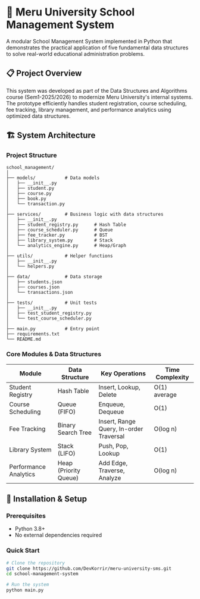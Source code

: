 # 🏫 Meru University School Management System

A modular School Management System implemented in Python that demonstrates the practical application of five fundamental data structures to solve real-world educational administration problems.

## 📋 Project Overview

This system was developed as part of the Data Structures and Algorithms course (Sem1-2025/2026) to modernize Meru University's internal systems. The prototype efficiently handles student registration, course scheduling, fee tracking, library management, and performance analytics using optimized data structures.

## 🏗️ System Architecture

### Project Structure
```
school_management/
│
├── models/           # Data models
│   ├── __init__.py
│   ├── student.py
│   ├── course.py
│   ├── book.py
│   └── transaction.py
│
├── services/         # Business logic with data structures
│   ├── __init__.py
│   ├── student_registry.py      # Hash Table
│   ├── course_scheduler.py      # Queue  
│   ├── fee_tracker.py           # BST
│   ├── library_system.py        # Stack
│   └── analytics_engine.py      # Heap/Graph
│
├── utils/            # Helper functions
│   ├── __init__.py
│   └── helpers.py
│
├── data/             # Data storage
│   ├── students.json
│   ├── courses.json
│   └── transactions.json
│
├── tests/            # Unit tests
│   ├── __init__.py
│   ├── test_student_registry.py
│   └── test_course_scheduler.py
│
├── main.py           # Entry point
├── requirements.txt
└── README.md
```

### Core Modules & Data Structures

| Module | Data Structure | Key Operations | Time Complexity |
|--------|----------------|----------------|-----------------|
| Student Registry | Hash Table | Insert, Lookup, Delete | O(1) average |
| Course Scheduling | Queue (FIFO) | Enqueue, Dequeue | O(1) |
| Fee Tracking | Binary Search Tree | Insert, Range Query, In-order Traversal | O(log n) |
| Library System | Stack (LIFO) | Push, Pop, Lookup | O(1) |
| Performance Analytics | Heap (Priority Queue) | Add Edge, Traverse, Analyze | O(log n) |

## 🚀 Installation & Setup

### Prerequisites
- Python 3.8+
- No external dependencies required

### Quick Start
```bash
# Clone the repository
git clone https://github.com/DevKorrir/meru-university-sms.git
cd school-management-system

# Run the system
python main.py
